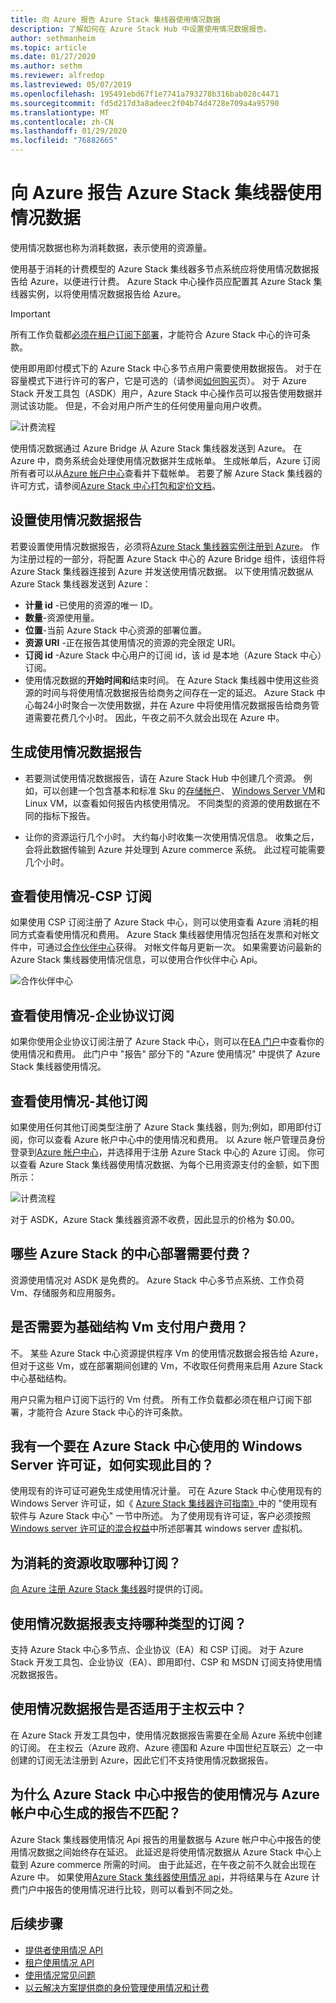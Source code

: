 ```yaml
---
title: 向 Azure 报告 Azure Stack 集线器使用情况数据
description: 了解如何在 Azure Stack Hub 中设置使用情况数据报告。
author: sethmanheim
ms.topic: article
ms.date: 01/27/2020
ms.author: sethm
ms.reviewer: alfredop
ms.lastreviewed: 05/07/2019
ms.openlocfilehash: 195491ebd67f1e7741a793278b316bab028c4471
ms.sourcegitcommit: fd5d217d3a8adeec2f04b74d4728e709a4a95790
ms.translationtype: MT
ms.contentlocale: zh-CN
ms.lasthandoff: 01/29/2020
ms.locfileid: "76882665"
---
```

# <a name="report-azure-stack-hub-usage-data-to-azure"></a>向 Azure 报告 Azure Stack 集线器使用情况数据

使用情况数据也称为消耗数据，表示使用的资源量。

使用基于消耗的计费模型的 Azure Stack 集线器多节点系统应将使用情况数据报告给 Azure，以便进行计费。 Azure Stack 中心操作员应配置其 Azure Stack 集线器实例，以将使用情况数据报告给 Azure。

> [!IMPORTANT]
> 所有工作负载都[必须在租户订阅下部署](#are-users-charged-for-the-infrastructure-vms)，才能符合 Azure Stack 中心的许可条款。

使用即用即付模式下的 Azure Stack 中心多节点用户需要使用数据报告。 对于在容量模式下进行许可的客户，它是可选的（请参阅[如何购买](https://azure.microsoft.com/overview/azure-stack/how-to-buy/)页）。 对于 Azure Stack 开发工具包（ASDK）用户，Azure Stack 中心操作员可以报告使用数据并测试该功能。 但是，不会对用户所产生的任何使用量向用户收费。

![计费流程](media/azure-stack-usage-reporting/billing-flow.png)

使用情况数据通过 Azure Bridge 从 Azure Stack 集线器发送到 Azure。 在 Azure 中，商务系统会处理使用情况数据并生成帐单。 生成帐单后，Azure 订阅所有者可以从[Azure 帐户中心](https://account.windowsazure.com/subscriptions)查看并下载帐单。 若要了解 Azure Stack 集线器的许可方式，请参阅[Azure Stack 中心打包和定价文档](https://go.microsoft.com/fwlink/?LinkId=842847)。

## <a name="set-up-usage-data-reporting"></a>设置使用情况数据报告

若要设置使用情况数据报告，必须将[Azure Stack 集线器实例注册到 Azure](azure-stack-registration.md)。 作为注册过程的一部分，将配置 Azure Stack 中心的 Azure Bridge 组件，该组件将 Azure Stack 集线器连接到 Azure 并发送使用情况数据。 以下使用情况数据从 Azure Stack 集线器发送到 Azure：

- **计量 id** -已使用的资源的唯一 ID。
- **数量**-资源使用量。
- **位置**-当前 Azure Stack 中心资源的部署位置。
- **资源 URI** -正在报告其使用情况的资源的完全限定 URI。
- **订阅 id** -Azure Stack 中心用户的订阅 id，该 id 是本地（Azure Stack 中心）订阅。
- 使用情况数据的**开始时间和**结束时间。 在 Azure Stack 集线器中使用这些资源的时间与将使用情况数据报告给商务之间存在一定的延迟。 Azure Stack 中心每24小时聚合一次使用数据，并在 Azure 中将使用情况数据报告给商务管道需要花费几个小时。 因此，午夜之前不久就会出现在 Azure 中。

## <a name="generate-usage-data-reporting"></a>生成使用情况数据报告

- 若要测试使用情况数据报告，请在 Azure Stack Hub 中创建几个资源。 例如，可以创建一个包含基本和标准 Sku 的[存储帐户](azure-stack-provision-storage-account.md)、 [Windows Server VM](../user/azure-stack-create-vm-template.md)和 Linux VM，以查看如何报告内核使用情况。 不同类型的资源的使用数据在不同的指标下报告。

- 让你的资源运行几个小时。 大约每小时收集一次使用情况信息。 收集之后，会将此数据传输到 Azure 并处理到 Azure commerce 系统。 此过程可能需要几个小时。

## <a name="view-usage---csp-subscriptions"></a>查看使用情况-CSP 订阅

如果使用 CSP 订阅注册了 Azure Stack 中心，则可以使用查看 Azure 消耗的相同方式查看使用情况和费用。 Azure Stack 集线器使用情况包括在发票和对帐文件中，可通过[合作伙伴中心](https://partnercenter.microsoft.com/partner/home)获得。 对帐文件每月更新一次。 如果需要访问最新的 Azure Stack 集线器使用情况信息，可以使用合作伙伴中心 Api。

![合作伙伴中心](media/azure-stack-usage-reporting/partner-center.png)

## <a name="view-usage---enterprise-agreement-subscriptions"></a>查看使用情况-企业协议订阅

如果你使用企业协议订阅注册了 Azure Stack 中心，则可以在[EA 门户](https://ea.azure.com/)中查看你的使用情况和费用。 此门户中 "报告" 部分下的 "Azure 使用情况" 中提供了 Azure Stack 集线器使用情况。

## <a name="view-usage---other-subscriptions"></a>查看使用情况-其他订阅

如果使用任何其他订阅类型注册了 Azure Stack 集线器，则为;例如，即用即付订阅，你可以查看 Azure 帐户中心中的使用情况和费用。 以 Azure 帐户管理员身份登录到[Azure 帐户中心](https://account.windowsazure.com/subscriptions)，并选择用于注册 Azure Stack 中心的 Azure 订阅。 你可以查看 Azure Stack 集线器使用情况数据、为每个已用资源支付的金额，如下图所示：

![计费流程](media/azure-stack-usage-reporting/pricing-details.png)

对于 ASDK，Azure Stack 集线器资源不收费，因此显示的价格为 $0.00。

## <a name="which-azure-stack-hub-deployments-are-charged"></a>哪些 Azure Stack 的中心部署需要付费？

资源使用情况对 ASDK 是免费的。 Azure Stack 中心多节点系统、工作负荷 Vm、存储服务和应用服务。

## <a name="are-users-charged-for-the-infrastructure-vms"></a>是否需要为基础结构 Vm 支付用户费用？

不。 某些 Azure Stack 中心资源提供程序 Vm 的使用情况数据会报告给 Azure，但对于这些 Vm，或在部署期间创建的 Vm，不收取任何费用来启用 Azure Stack 中心基础结构。  

用户只需为租户订阅下运行的 Vm 付费。 所有工作负载都必须在租户订阅下部署，才能符合 Azure Stack 中心的许可条款。

## <a name="i-have-a-windows-server-license-i-want-to-use-on-azure-stack-hub-how-do-i-do-it"></a>我有一个要在 Azure Stack 中心使用的 Windows Server 许可证，如何实现此目的？

使用现有的许可证可避免生成使用情况计量。 可在 Azure Stack 中心使用现有的 Windows Server 许可证，如《 [Azure Stack 集线器许可指南》](https://go.microsoft.com/fwlink/?LinkId=851536)中的 "使用现有软件与 Azure Stack 中心" 一节中所述。 为了使用现有许可证，客户必须按照[Windows server 许可证的混合权益](/azure/virtual-machines/windows/hybrid-use-benefit-licensing)中所述部署其 windows server 虚拟机。

## <a name="which-subscription-is-charged-for-the-resources-consumed"></a>为消耗的资源收取哪种订阅？

[向 Azure 注册 Azure Stack 集线器](azure-stack-registration.md)时提供的订阅。

## <a name="what-types-of-subscriptions-are-supported-for-usage-data-reporting"></a>使用情况数据报表支持哪种类型的订阅？

支持 Azure Stack 中心多节点、企业协议（EA）和 CSP 订阅。 对于 Azure Stack 开发工具包、企业协议（EA）、即用即付、CSP 和 MSDN 订阅支持使用情况数据报告。

## <a name="does-usage-data-reporting-work-in-sovereign-clouds"></a>使用情况数据报告是否适用于主权云中？

在 Azure Stack 开发工具包中，使用情况数据报告需要在全局 Azure 系统中创建的订阅。 在主权云（Azure 政府、Azure 德国和 Azure 中国世纪互联云）之一中创建的订阅无法注册到 Azure，因此它们不支持使用情况数据报告。

## <a name="why-doesnt-the-usage-reported-in-azure-stack-hub-match-the-report-generated-from-azure-account-center"></a>为什么 Azure Stack 中心中报告的使用情况与 Azure 帐户中心生成的报告不匹配？

Azure Stack 集线器使用情况 Api 报告的用量数据与 Azure 帐户中心中报告的使用情况数据之间始终存在延迟。 此延迟是将使用情况数据从 Azure Stack 中心上载到 Azure commerce 所需的时间。 由于此延迟，在午夜之前不久就会出现在 Azure 中。 如果使用[Azure Stack 集线器使用情况 api](azure-stack-provider-resource-api.md)，并将结果与在 Azure 计费门户中报告的使用情况进行比较，则可以看到不同之处。

## <a name="next-steps"></a>后续步骤

- [提供者使用情况 API](azure-stack-provider-resource-api.md)  
- [租户使用情况 API](azure-stack-tenant-resource-usage-api.md)
- [使用情况常见问题](azure-stack-usage-related-faq.md)
- [以云解决方案提供商的身份管理使用情况和计费](azure-stack-add-manage-billing-as-a-csp.md)
